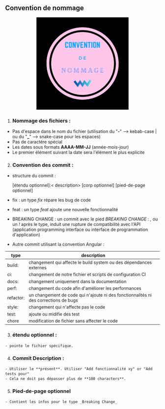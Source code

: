 ## Convention de nommage

<p align="center">
    <img src="../res/Img/Name_Convention.png" width="300" height="auto">
</p>
  
  1. ### Nommage des fichiers :
  - Pas d'espace dans le nom du fichier (utilisation du "**-**" --> kebab-case | ou du "**_**"  --> snake-case pour les espaces)
  - Pas de caractère spécial
  - Les dates sous formats **AAAA-MM-JJ** (année-mois-jour)
  - Le premier élément suivant la date sera l'élément le plus explicite


  2. ### Convention des commit : 
  - structure du commit : 
    
    <type>[étendu optionnel]:< description>
    [corp optionnel]
    [pied-de-page optionnel] 

  - fix : un type _fix_ répare les bug de code

  - feat : un type _feat_ ajoute une nouvelle fonctionnalité

  - BREAKING CHANGE : un commit avec le pied _BREAKING CHANGE_ : _,_ ou un _!_ après le type, induit une rupture de compatibilité avec l'API (application programming interface ou interface de programmation d'application)

  - Autre commit utilisant la convention Angular :  

 |type|description|
 |----|-----------|
 |build:| changement qui affecte le build system ou des dépendances externes|
 |ci:| changement de notre fichier et scripts de configuration CI|
 |docs:|changement uniquement dans la documentation|
 |perf:|changement du code afin d'améliorer les performances|
 |refactor:|un changement de code qui n'ajoute ni des fonctionnalités ni des corrections de bugs |
 |style:| changement qui n'affecte pas le code|
 |test:| ajoute ou midifie des test|
 |chore|modification de fichier sans affecter le code|

  3. ### étendu optionnel :
    - pointe le fichier spécifique.

  4. ### Commit Description : 
    - Utiliser le **présent**. Utiliser "Add fonctionnalité xy" or "Add tests pour"
    - Cela ne doit pas dépasser plus de **100 characters**.

  5. ###  Pied-de-page optionnel
    - Contient les infos pour le type _Breaking Change_

